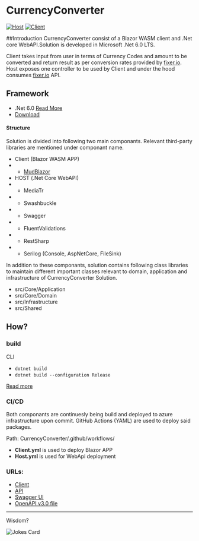 # CurrencyConverter
[![Host](https://github.com/shahzadali-khan/CurrencyConverter/actions/workflows/Host.yml/badge.svg)](https://github.com/shahzadali-khan/CurrencyConverter/actions/workflows/Host.yml) [![Client](https://github.com/shahzadali-khan/CurrencyConverter/actions/workflows/Client.yml/badge.svg)](https://github.com/shahzadali-khan/CurrencyConverter/actions/workflows/Client.yml)

##Introduction
CurrencyConverter consist of a Blazor WASM client and .Net core WebAPI.Solution is developed in Microsoft .Net 6.0 LTS.

Client takes input from user in terms of Currency Codes and amount to be converted and return result as per conversion rates provided by [fixer.io](https://fixer.io/). Host exposes one controller to be used by Client and under the hood consumes [fixer.io](https://fixer.io/) API.

## Framework
- .Net 6.0 [Read More](https://docs.microsoft.com/en-us/dotnet/core/whats-new/dotnet-6) 
- [Download](https://dotnet.microsoft.com/en-us/download/dotnet/6.0)

#### Structure
Solution is divided into following two main componants. Relevant third-party libraries are mentioned under componant name.

- Client (Blazor WASM APP)
- - [MudBlazor ](https://mudblazor.com/)
- HOST (.Net Core WebAPI)
- - MediaTr
- - Swashbuckle
- - Swagger
- - FluentValidations
- - RestSharp
- - Serilog (Console, AspNetCore, FileSink)

In addition to these componants, solution contains following class libraries to maintain different important classes relevant to domain, application and infrastructure of CurrencyConverter Solution.

- src/Core/Application
- src/Core/Domain
- src/Infrastructure
- src/Shared

## How?
### build

CLI
- `dotnet build`
- `dotnet build --configuration Release`

[Read more](https://docs.microsoft.com/en-us/dotnet/core/tools/dotnet-build)

### CI/CD
Both componants are continuesly being build and deployed to azure infrastructure upon commit. GitHub Actions (YAML) are used to deploy said packages.

Path: CurrencyConverter/.github/workflows/
- **Client.yml** is used to deploy Blazor APP
- **Host.yml** is used for WebApi deployment

### URLs:
- [Client](https://netwealthcurrencyconverterclient.azurewebsites.net/)
- [API](https://netwealthcurrencyconverterhost.azurewebsites.net/)
- [Swagger UI](https://netwealthcurrencyconverterhost.azurewebsites.net/swagger/index.html)
- [OpenAPI v3.0 file](https://netwealthcurrencyconverterhost.azurewebsites.net/swagger/v1/swagger.json)

----
Wisdom?

![Jokes Card](https://readme-jokes.vercel.app/api)
